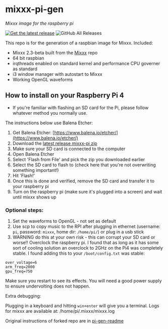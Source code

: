 # mixxx-pi-gen

_Mixxx image for the raspberry pi_

 [![Get the latest release](https://img.shields.io/github/release-date/fayaaz/mixxx-pi-gen)](https://github.com/fayaaz/mixxx-pi-gen/releases/latest)
![GitHub All Releases](https://img.shields.io/github/downloads/fayaaz/mixxx-pi-gen/total)

This repo is for the generation of a raspbian image for Mixxx.
Included:
- Mixxx 2.3-beta built from the [Mixxx](https://mixxx.org) repo
- 64 bit raspbian
- irqthreads enabled on standard kernel and performance CPU governer as standard
- i3 window manager with autostart to Mixxx
- Working OpenGL waveforms

## How to install on your Raspberry Pi 4

- If you're familiar with flashing an SD card for the Pi, please follow whatever method you normally use. 

The instructions below use Balena Etcher:

1. Get Balena Etcher: [https://www.balena.io/etcher/](https://www.balena.io/etcher/)
2. Download the [latest release mixxx-pi zip](https://github.com/fayaaz/mixxx-pi-gen/releases/latest)
3. Make sure your SD card is connected to the computer
4. Open Balena Etcher
5. Select 'Flash from File' and pick the zip you downloaded earlier
6. Select the SD card to flash to (check here that you're not overwriting something important!)
7. Hit 'Flash!'
8. Once this is done and verified, remove the SD card and transfer it to your raspberry pi
9. Turn on the raspberry pi (make sure it's plugged into a screen) and wait until mixxx shows up

### Optional steps:

1. Set the waveforms to OpenGL - not set as default
2. Use scp to copy music to the RPI after plugging in ethernet (username: `pi`, password: `mixxx`, home dir: `/home/pi/`) or plug in a usb stick
3. WARNING do this at your own risk - this can corrupt your SD card or worse!! 
Overclock the raspberry pi. I found that as long as it has some sort
of cooling solution an overclock to 2GHz on the Pi4 was completely stable. 
I found adding this to your `/boot/config.txt` was stable:

```
over_voltage=6
arm_freq=2000
gpu_freq=750
```

Make sure you restart to see its effects. You will need a good power supply to ensure undervolting does not happen.

Extra debugging:

Plugging in a keyboard and hitting `win+enter` will give you a terminal.
Logs for mixxx are available at: /home/pi/.mixxx/mixxx.log

Original instructions of forked repo are in [pi-gen-readme](pi-gen-readme.md)
